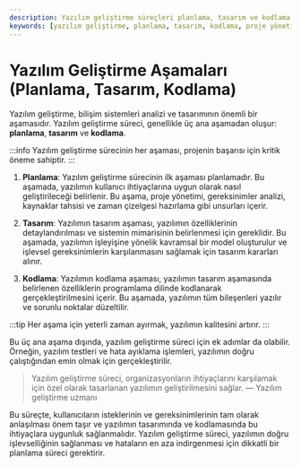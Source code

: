 ```yaml
---
description: Yazılım geliştirme süreçleri planlama, tasarım ve kodlama aşamalarını detaylandırır. Bu aşamaların nasıl yürütüleceği ve önemli noktalar hakkında bilgi sağlar.
keywords: [yazılım geliştirme, planlama, tasarım, kodlama, proje yönetimi]
---
```


# Yazılım Geliştirme Aşamaları (Planlama, Tasarım, Kodlama)

Yazılım geliştirme, bilişim sistemleri analizi ve tasarımının önemli bir aşamasıdır. Yazılım geliştirme süreci, genellikle üç ana aşamadan oluşur: **planlama**, **tasarım** ve **kodlama**.

:::info
Yazılım geliştirme sürecinin her aşaması, projenin başarısı için kritik öneme sahiptir.
:::

1. **Planlama**: Yazılım geliştirme sürecinin ilk aşaması planlamadır. Bu aşamada, yazılımın kullanıcı ihtiyaçlarına uygun olarak nasıl geliştirileceği belirlenir. Bu aşama, proje yönetimi, gereksinimler analizi, kaynaklar tahsisi ve zaman çizelgesi hazırlama gibi unsurları içerir.
   
2. **Tasarım**: Yazılımın tasarım aşaması, yazılımın özelliklerinin detaylandırılması ve sistemin mimarisinin belirlenmesi için gereklidir. Bu aşamada, yazılımın işleyişine yönelik kavramsal bir model oluşturulur ve işlevsel gereksinimlerin karşılanmasını sağlamak için tasarım kararları alınır.
   
3. **Kodlama**: Yazılımın kodlama aşaması, yazılımın tasarım aşamasında belirlenen özelliklerin programlama dilinde kodlanarak gerçekleştirilmesini içerir. Bu aşamada, yazılımın tüm bileşenleri yazılır ve sorunlu noktalar düzeltilir.

:::tip
Her aşama için yeterli zaman ayırmak, yazılımın kalitesini artırır.
:::

Bu üç ana aşama dışında, yazılım geliştirme süreci için ek adımlar da olabilir. Örneğin, yazılım testleri ve hata ayıklama işlemleri, yazılımın doğru çalıştığından emin olmak için gerçekleştirilir.

> Yazılım geliştirme süreci, organizasyonların ihtiyaçlarını karşılamak için özel olarak tasarlanan yazılımın geliştirilmesini sağlar. — Yazılım geliştirme uzmanı

Bu süreçte, kullanıcıların isteklerinin ve gereksinimlerinin tam olarak anlaşılması önem taşır ve yazılımın tasarımında ve kodlamasında bu ihtiyaçlara uygunluk sağlanmalıdır. Yazılım geliştirme süreci, yazılımın doğru işlevselliğinin sağlanması ve hataların en aza indirgenmesi için dikkatli bir planlama süreci gerektirir.